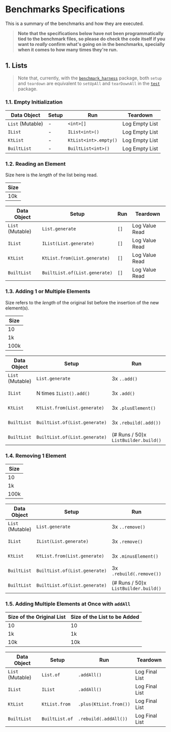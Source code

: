# Benchmarks Specifications

This is a summary of the benchmarks and how they are executed.

> **Note that the specifications below have not been programmatically tied to the benchmark files, so please do check the code itself if you want to *really* confirm what's going on in the benchmarks, specially when it comes to how many times they're run.**

## 1. Lists

> Note that, currently, with the [`benchmark_harness`][benchmark_harness] package, both `setup` and `teardown` are equivalent to `setUpAll` and `tearDownAll` in the [`test`][test] package.


[benchmark_harness]: https://pub.dev/packages/benchmark_harness
[test]: https://pub.dev/packages/test

### 1.1. Empty Initialization

| Data Object      | Setup | Run                   | Teardown       |
| ---------------- | ----- | --------------------- | -------------- |
| `List` (Mutable) | -     | `<int>[]`             | Log Empty List |
| `IList`          | -     | `IList<int>()`        | Log Empty List |
| `KtList`         | -     | `KtList<int>.empty()` | Log Empty List |
| `BuiltList`      | -     | `BuiltList<int>()`    | Log Empty List |

### 1.2. Reading an Element

Size here is the *length* of the list being read.

| Size |
| ---- |
| 10k  |

| Data Object      | Setup                         | Run  | Teardown       |
| ---------------- | ----------------------------- | ---- | -------------- |
| `List` (Mutable) | `List.generate`               | `[]` | Log Value Read |
| `IList`          | `IList(List.generate)`        | `[]` | Log Value Read |
| `KtList`         | `KtList.from(List.generate)`  | `[]` | Log Value Read |
| `BuiltList`      | `BuiltList.of(List.generate)` | `[]` | Log Value Read |

### 1.3. Adding 1 or Multiple Elements

Size refers to the *length* of the original list before the insertion of the new element(s).

| Size |
| ---- |
| 10   |
| 1k   |
| 100k |

| Data Object      | Setup                         | Run                                  | Teardown       |
| ---------------- | ----------------------------- | ------------------------------------ | -------------- |
| `List` (Mutable) | `List.generate`               | 3x `..add()`                         | Log Final List |
| `IList`          | N times `IList().add()`       | 3x `.add()`                          | Log Final List |
| `KtList`         | `KtList.from(List.generate)`  | 3x `.plusElement()`                  | Log Final List |
| `BuiltList`      | `BuiltList.of(List.generate)` | 3x `.rebuild(.add())`                | Log Final List |
| `BuiltList`      | `BuiltList.of(List.generate)` | (# Runs / 50)x `ListBuilder.build()` | Log Final List |

### 1.4. Removing 1 Element

| Size |
| ---- |
| 10   |
| 1k   |
| 100k |

| Data Object      | Setup                         | Run                                  | Teardown       |
| ---------------- | ----------------------------- | ------------------------------------ | -------------- |
| `List` (Mutable) | `List.generate`               | 3x `..remove()`                      | Log Final List |
| `IList`          | `IList(List.generate)`        | 3x `.remove()`                       | Log Final List |
| `KtList`         | `KtList.from(List.generate)`  | 3x `.minusElement()`                 | Log Final List |
| `BuiltList`      | `BuiltList.of(List.generate)` | 3x `.rebuild(.remove())`             | Log Final List |
| `BuiltList`      | `BuiltList.of(List.generate)` | (# Runs / 50)x `ListBuilder.build()` | Log Final List |

### 1.5. Adding Multiple Elements at Once with `addAll`

| Size of the Original List | Size of the List to be Added |
| ------------------------- | ---------------------------- |
| 10                        | 10                           |
| 1k                        | 1k                           |
| 10k                       | 10k                          |

| Data Object      | Setup          | Run                    | Teardown       |
| ---------------- | -------------- | ---------------------- | -------------- |
| `List` (Mutable) | `List.of`      | `.addAll()`            | Log Final List |
| `IList`          | `IList`        | `.addAll()`            | Log Final List |
| `KtList`         | `KtList.from`  | `.plus(KtList.from())` | Log Final List |
| `BuiltList`      | `BuiltList.of` | `.rebuild(.addAll())`  | Log Final List |